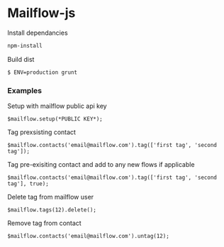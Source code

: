 # Mailflow-js
Install dependancies
```sh
npm-install
```

Build dist
```sh
$ ENV=production grunt
```

### Examples
Setup with mailflow public api key
```
$mailflow.setup(*PUBLIC KEY*);
```

Tag prexsisting contact
```
$mailflow.contacts('email@mailflow.com').tag(['first tag', 'second tag']);
```

Tag pre-exisiting contact and add to any new flows if applicable
```
$mailflow.contacts('email@mailflow.com').tag(['first tag', 'second tag'], true);
```

Delete tag from mailflow user 
```
$mailflow.tags(12).delete();
```

Remove tag from contact
```
$mailflow.contacts('email@mailflow.com').untag(12);
```
